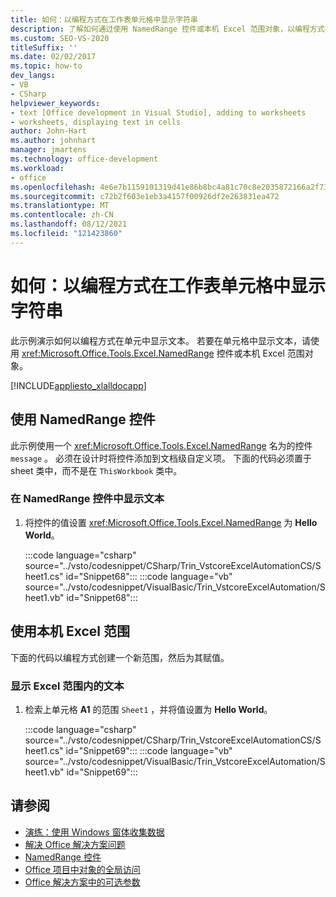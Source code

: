 ```yaml
---
title: 如何：以编程方式在工作表单元格中显示字符串
description: 了解如何通过使用 NamedRange 控件或本机 Excel 范围对象，以编程方式在 Microsoft Excel 工作表单元格中显示字符串。
ms.custom: SEO-VS-2020
titleSuffix: ''
ms.date: 02/02/2017
ms.topic: how-to
dev_langs:
- VB
- CSharp
helpviewer_keywords:
- text [Office development in Visual Studio], adding to worksheets
- worksheets, displaying text in cells
author: John-Hart
ms.author: johnhart
manager: jmartens
ms.technology: office-development
ms.workload:
- office
ms.openlocfilehash: 4e6e7b1159101319d41e86b8bc4a81c70c8e2035872166a2f739e31dde64268c
ms.sourcegitcommit: c72b2f603e1eb3a4157f00926df2e263831ea472
ms.translationtype: MT
ms.contentlocale: zh-CN
ms.lasthandoff: 08/12/2021
ms.locfileid: "121423860"
---
```

# <a name="how-to-programmatically-display-a-string-in-a-worksheet-cell"></a>如何：以编程方式在工作表单元格中显示字符串
  此示例演示如何以编程方式在单元中显示文本。 若要在单元格中显示文本，请使用 <xref:Microsoft.Office.Tools.Excel.NamedRange> 控件或本机 Excel 范围对象。

 [!INCLUDE[appliesto_xlalldocapp](../vsto/includes/appliesto-xlalldocapp-md.md)]

## <a name="use-a-namedrange-control"></a>使用 NamedRange 控件
 此示例使用一个 <xref:Microsoft.Office.Tools.Excel.NamedRange> 名为的控件 `message` 。 必须在设计时将控件添加到文档级自定义项。 下面的代码必须置于 sheet 类中，而不是在 `ThisWorkbook` 类中。

### <a name="to-display-text-in-a-namedrange-control"></a>在 NamedRange 控件中显示文本

1. 将控件的值设置 <xref:Microsoft.Office.Tools.Excel.NamedRange> 为 **Hello World**。

     :::code language="csharp" source="../vsto/codesnippet/CSharp/Trin_VstcoreExcelAutomationCS/Sheet1.cs" id="Snippet68":::
     :::code language="vb" source="../vsto/codesnippet/VisualBasic/Trin_VstcoreExcelAutomation/Sheet1.vb" id="Snippet68":::

## <a name="use-a-native-excel-range"></a>使用本机 Excel 范围
 下面的代码以编程方式创建一个新范围，然后为其赋值。

### <a name="to-display-text-in-an-excel-range"></a>显示 Excel 范围内的文本

1. 检索上单元格 **A1** 的范围 `Sheet1` ，并将值设置为 **Hello World**。

     :::code language="csharp" source="../vsto/codesnippet/CSharp/Trin_VstcoreExcelAutomationCS/Sheet1.cs" id="Snippet69":::
     :::code language="vb" source="../vsto/codesnippet/VisualBasic/Trin_VstcoreExcelAutomation/Sheet1.vb" id="Snippet69":::

## <a name="see-also"></a>请参阅
- [演练：使用 Windows 窗体收集数据](../vsto/walkthrough-collecting-data-using-a-windows-form.md)
- [解决 Office 解决方案问题](../vsto/troubleshooting-office-solutions.md)
- [NamedRange 控件](../vsto/namedrange-control.md)
- [Office 项目中对象的全局访问](../vsto/global-access-to-objects-in-office-projects.md)
- [Office 解决方案中的可选参数](../vsto/optional-parameters-in-office-solutions.md)
